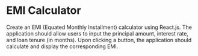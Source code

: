 # EMI Calculator

Create an EMI (Equated Monthly Installment) calculator using React.js. The application should allow users to input the principal amount, interest rate, and loan tenure (in months). Upon clicking a button, the application should calculate and display the corresponding EMI.
